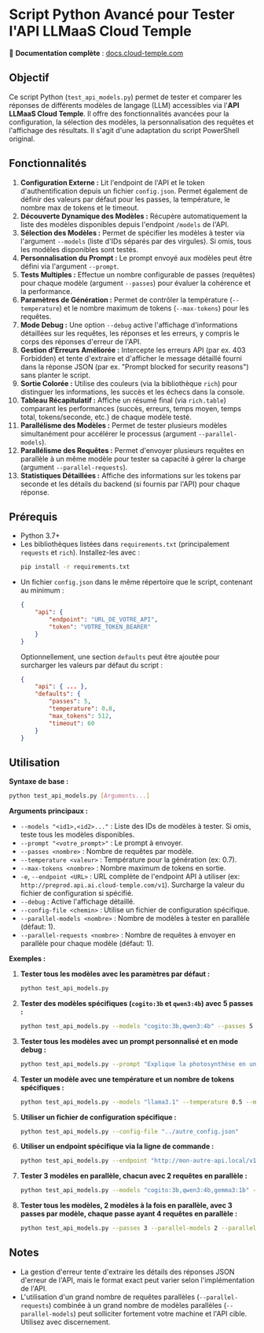 # Script Python Avancé pour Tester l'API LLMaaS Cloud Temple

📖 **Documentation complète** : [docs.cloud-temple.com](https://docs.cloud-temple.com)

## Objectif
Ce script Python (`test_api_models.py`) permet de tester et comparer les réponses de différents modèles de langage (LLM) accessibles via l'**API LLMaaS Cloud Temple**. Il offre des fonctionnalités avancées pour la configuration, la sélection des modèles, la personnalisation des requêtes et l'affichage des résultats. Il s'agit d'une adaptation du script PowerShell original.

## Fonctionnalités
1.  **Configuration Externe :** Lit l'endpoint de l'API et le token d'authentification depuis un fichier `config.json`. Permet également de définir des valeurs par défaut pour les passes, la température, le nombre max de tokens et le timeout.
2.  **Découverte Dynamique des Modèles :** Récupère automatiquement la liste des modèles disponibles depuis l'endpoint `/models` de l'API.
3.  **Sélection des Modèles :** Permet de spécifier les modèles à tester via l'argument `--models` (liste d'IDs séparés par des virgules). Si omis, tous les modèles disponibles sont testés.
4.  **Personnalisation du Prompt :** Le prompt envoyé aux modèles peut être défini via l'argument `--prompt`.
5.  **Tests Multiples :** Effectue un nombre configurable de passes (requêtes) pour chaque modèle (argument `--passes`) pour évaluer la cohérence et la performance.
6.  **Paramètres de Génération :** Permet de contrôler la température (`--temperature`) et le nombre maximum de tokens (`--max-tokens`) pour les requêtes.
7.  **Mode Debug :** Une option `--debug` active l'affichage d'informations détaillées sur les requêtes, les réponses et les erreurs, y compris le corps des réponses d'erreur de l'API.
8.  **Gestion d'Erreurs Améliorée :** Intercepte les erreurs API (par ex. 403 Forbidden) et tente d'extraire et d'afficher le message détaillé fourni dans la réponse JSON (par ex. "Prompt blocked for security reasons") sans planter le script.
9.  **Sortie Colorée :** Utilise des couleurs (via la bibliothèque `rich`) pour distinguer les informations, les succès et les échecs dans la console.
10. **Tableau Récapitulatif :** Affiche un résumé final (via `rich.table`) comparant les performances (succès, erreurs, temps moyen, temps total, tokens/seconde, etc.) de chaque modèle testé.
11. **Parallélisme des Modèles :** Permet de tester plusieurs modèles simultanément pour accélérer le processus (argument `--parallel-models`).
12. **Parallélisme des Requêtes :** Permet d'envoyer plusieurs requêtes en parallèle à un même modèle pour tester sa capacité à gérer la charge (argument `--parallel-requests`).
13. **Statistiques Détaillées :** Affiche des informations sur les tokens par seconde et les détails du backend (si fournis par l'API) pour chaque réponse.

## Prérequis
-   Python 3.7+
-   Les bibliothèques listées dans `requirements.txt` (principalement `requests` et `rich`). Installez-les avec :
    ```bash
    pip install -r requirements.txt
    ```
-   Un fichier `config.json` dans le même répertoire que le script, contenant au minimum :
    ```json
    {
        "api": {
            "endpoint": "URL_DE_VOTRE_API",
            "token": "VOTRE_TOKEN_BEARER"
        }
    }
    ```
    Optionnellement, une section `defaults` peut être ajoutée pour surcharger les valeurs par défaut du script :
    ```json
    {
        "api": { ... },
        "defaults": {
            "passes": 5,
            "temperature": 0.8,
            "max_tokens": 512,
            "timeout": 60
        }
    }
    ```

## Utilisation

**Syntaxe de base :**
```bash
python test_api_models.py [Arguments...]
```
**Arguments principaux :**
*   `--models "<id1>,<id2>..."` : Liste des IDs de modèles à tester. Si omis, teste tous les modèles disponibles.
*   `--prompt "<votre_prompt>"` : Le prompt à envoyer.
*   `--passes <nombre>` : Nombre de requêtes par modèle.
*   `--temperature <valeur>` : Température pour la génération (ex: 0.7).
*   `--max-tokens <nombre>` : Nombre maximum de tokens en sortie.
*   `-e`, `--endpoint <URL>` : URL complète de l'endpoint API à utiliser (ex: `http://preprod.api.ai.cloud-temple.com/v1`). Surcharge la valeur du fichier de configuration si spécifié.
*   `--debug` : Active l'affichage détaillé.
*   `--config-file <chemin>` : Utilise un fichier de configuration spécifique.
*   `--parallel-models <nombre>` : Nombre de modèles à tester en parallèle (défaut: 1).
*   `--parallel-requests <nombre>` : Nombre de requêtes à envoyer en parallèle pour chaque modèle (défaut: 1).

**Exemples :**

1.  **Tester tous les modèles avec les paramètres par défaut :**
    ```bash
    python test_api_models.py
    ```

2.  **Tester des modèles spécifiques (`cogito:3b` et `qwen3:4b`) avec 5 passes :**
    ```bash
    python test_api_models.py --models "cogito:3b,qwen3:4b" --passes 5
    ```

3.  **Tester tous les modèles avec un prompt personnalisé et en mode debug :**
    ```bash
    python test_api_models.py --prompt "Explique la photosynthèse en une phrase." --debug
    ```

4.  **Tester un modèle avec une température et un nombre de tokens spécifiques :**
    ```bash
    python test_api_models.py --models "llama3.1" --temperature 0.5 --max-tokens 100
    ```

5.  **Utiliser un fichier de configuration spécifique :**
    ```bash
    python test_api_models.py --config-file "../autre_config.json"
    ```
6.  **Utiliser un endpoint spécifique via la ligne de commande :**
    ```bash
    python test_api_models.py --endpoint "http://mon-autre-api.local/v1" --models "cogito:3b"
    ```

7.  **Tester 3 modèles en parallèle, chacun avec 2 requêtes en parallèle :**
    ```bash
    python test_api_models.py --models "cogito:3b,qwen3:4b,gemma3:1b" --passes 5 --parallel-models 3 --parallel-requests 2
    ```

8.  **Tester tous les modèles, 2 modèles à la fois en parallèle, avec 3 passes par modèle, chaque passe ayant 4 requêtes en parallèle :**
    ```bash
    python test_api_models.py --passes 3 --parallel-models 2 --parallel-requests 4
    ```

## Notes
-   La gestion d'erreur tente d'extraire les détails des réponses JSON d'erreur de l'API, mais le format exact peut varier selon l'implémentation de l'API.
-   L'utilisation d'un grand nombre de requêtes parallèles (`--parallel-requests`) combinée à un grand nombre de modèles parallèles (`--parallel-models`) peut solliciter fortement votre machine et l'API cible. Utilisez avec discernement.
